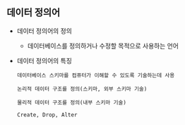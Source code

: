## 데이터 정의어

- 데이터 정의어의 정의

  - 데이터베이스를 정의하거나 수정할 목적으로 사용하는 언어

- 데이터 정의어의 특징

      데이터베이스 스키마를 컴퓨터가 이해할 수 있도록 기술하는데 사용

      논리적 데이터 구조를 정의(스키마, 외부 스키마 기술)

      물리적 데이터 구조를 정의(내부 스키마 기술)

      Create, Drop, Alter
